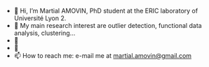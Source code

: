 - 👋 Hi, I’m Martial AMOVIN, PhD student at the ERIC laboratory of Université Lyon 2.
- 👀 My main research interest are outlier detection, functional data analysis, clustering...
- 🌱 
- 💞️
- 📫 How to reach me: e-mail me at martial.amovin@gmail.com

<!---
Martial-amovin/Martial-amovin is a ✨ special ✨ repository because its `README.md` (this file) appears on your GitHub profile.
You can click the Preview link to take a look at your changes.
--->
